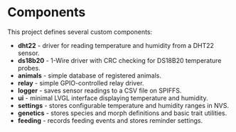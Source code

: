 # Components

This project defines several custom components:

- **dht22** - driver for reading temperature and humidity from a DHT22 sensor.
- **ds18b20** - 1-Wire driver with CRC checking for DS18B20 temperature probes.
- **animals** - simple database of registered animals.
- **relay** - simple GPIO-controlled relay driver.
- **logger** - saves sensor readings to a CSV file on SPIFFS.
- **ui** - minimal LVGL interface displaying temperature and humidity.
- **settings** - stores configurable temperature and humidity ranges in NVS.
- **genetics** - stores species and morph definitions and basic trait utilities.
- **feeding** - records feeding events and stores reminder settings.
